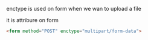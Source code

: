 enctype is used on form when we wan to upload a file

it is attribure on form
```html
<form method="POST" enctype="multipart/form-data">
```
